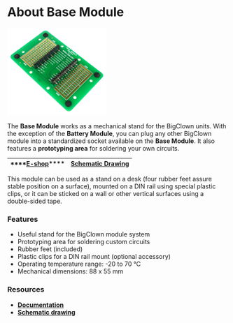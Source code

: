 # About Base Module

![](../.gitbook/assets/_basics_module-overview_base-module.png)

The **Base Module** works as a mechanical stand for the BigClown units. With the exception of the **Battery Module**, you can plug any other BigClown module into a standardized socket available on the **Base Module**. It also features a **prototyping area** for soldering your own circuits.

| \*\*\*\*[**E-shop**](https://shop.bigclown.com/base-module)\*\*\*\* | [**Schematic Drawing**](https://github.com/bigclownlabs/bc-hardware/tree/master/out/bc-module-base) |
| :---: | :---: |


This module can be used as a stand on a desk \(four rubber feet assure stable position on a surface\), mounted on a DIN rail using special plastic clips, or it can be sticked on a wall or other vertical surfaces using a double-sided tape.

### Features <a id="features"></a>

* Useful stand for the BigClown module system
* Prototyping area for soldering custom circuits
* Rubber feet \(included\)
* Plastic clips for a DIN rail mount \(optional accessory\)
* Operating temperature range: -20 to 70 °C
* Mechanical dimensions: 88 x 55 mm

### Resources <a id="resources"></a>

* [**Documentation**](about-base-module.md)
* [**Schematic drawing**](https://github.com/bigclownlabs/bc-hardware/tree/master/out/bc-module-base)

